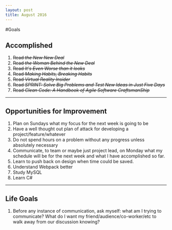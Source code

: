 ```yaml
---
layout: post
title: August 2016
---
```


#Goals

## Accomplished
1. ~~Read *the New New Deal*~~
2. ~~Read *the Woman Behind the New  Deal*~~
3. ~~Read *It's Even Worse than it looks*~~
4. ~~Read *Making Habits, Breaking Habits*~~
5. ~~Read *Virtual Reality Insider*~~
6. ~~Read *SPRINT: Solve Big Problems and Test New Ideas in Just Five Days*~~
7. ~~Read *Clean Code: A Handbook of Agile Software CraftsmanShip*~~


___

## Opportunities for Improvement
1.	Plan on Sundays what my focus for the next week is going to be
2.	Have a well thought out plan of attack for developing a project/feature/whatever
3.	Do not spend hours on a problem without any progress unless absolutely necessary
4.	Communicate, to team or maybe just project lead, on Monday what my schedule will be for the next week and what I have accomplished so far.
5.	Learn to push back on design when time could be saved.
6.	Understand Webpack better
7.	Study MySQL
8.	Learn C#

___

## Life Goals  
1. Before any instance of communication, ask myself: what am I trying to communicate? What do I want my friend/audience/co-worker/etc to walk away from our discussion knowing?
